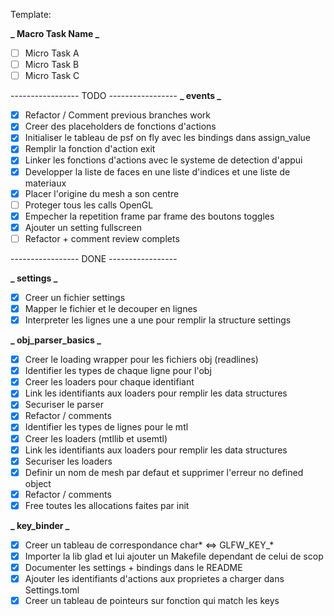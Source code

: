 Template:

**_ Macro Task Name _**

- [ ] Micro Task A 
- [ ] Micro Task B
- [ ] Micro Task C

----------------- TODO -----------------
**_ events  _**
- [x] Refactor / Comment previous branches work
- [x] Creer des placeholders de fonctions d'actions
- [x] Initialiser le tableau de psf on fly avec les bindings dans assign_value
- [x] Remplir la fonction d'action exit
- [x] Linker les fonctions d'actions avec le systeme de detection d'appui
- [x] Developper la liste de faces en une liste d'indices et une liste de materiaux
- [x] Placer l'origine du mesh a son centre
- [ ] Proteger tous les calls OpenGL
- [x] Empecher la repetition frame par frame des boutons toggles
- [x] Ajouter un setting fullscreen
- [ ] Refactor + comment review complets

----------------- DONE -----------------

**_ settings _**
- [x] Creer un fichier settings
- [x] Mapper le fichier et le decouper en lignes
- [x] Interpreter les lignes une a une pour remplir la structure settings

**_ obj_parser_basics  _**
- [x] Creer le loading wrapper pour les fichiers obj (readlines)
- [x] Identifier les types de chaque ligne pour l'obj
- [x] Creer les loaders pour chaque identifiant
- [x] Link les identifiants aux loaders pour remplir les data structures
- [x] Securiser le parser
- [x] Refactor / comments
- [x] Identifier les types de lignes pour le mtl
- [x] Creer les loaders (mtllib et usemtl)
- [x] Link les identifiants aux loaders pour remplir les data structures
- [x] Securiser les loaders
- [x] Definir un nom de mesh par defaut et supprimer l'erreur no defined object
- [x] Refactor / comments
- [x] Free toutes les allocations faites par init

**_ key_binder  _**
- [x] Creer un tableau de correspondance char* <=> GLFW_KEY_*
- [x] Importer la lib glad et lui ajouter un Makefile dependant de celui de scop
- [x] Documenter les settings + bindings dans le README
- [x] Ajouter les identifiants d'actions aux proprietes a charger dans Settings.toml
- [x] Creer un tableau de pointeurs sur fonction qui match les keys

